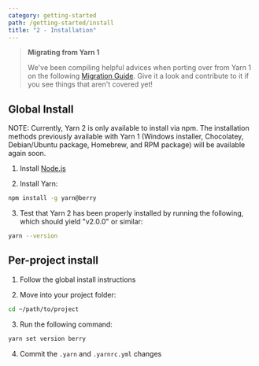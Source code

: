 ```yaml
---
category: getting-started
path: /getting-started/install
title: "2 - Installation"
---
```


> **Migrating from Yarn 1**
>
> We've been compiling helpful advices when porting over from Yarn 1 on the following [Migration Guide](/getting-started/migration-from-classic). Give it a look and contribute to it if you see things that aren't covered yet!

## Global Install

NOTE: Currently, Yarn 2 is only available to install via npm. The installation methods previously available with Yarn 1 (Windows installer, Chocolatey, Debian/Ubuntu package, Homebrew, and RPM package) will be available again soon.

1. Install [Node.js](https://nodejs.org/en/download/)

2. Install Yarn:

```bash
npm install -g yarn@berry
```

3. Test that Yarn 2 has been properly installed by running the following, which should yield "v2.0.0" or similar:

```bash
yarn --version
```

## Per-project install

1. Follow the global install instructions

2. Move into your project folder:

```bash
cd ~/path/to/project
```

3. Run the following command:

```bash
yarn set version berry
```

4. Commit the `.yarn` and `.yarnrc.yml` changes
